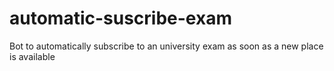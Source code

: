# automatic-suscribe-exam

Bot to automatically subscribe to an university exam as soon as a new place is available
